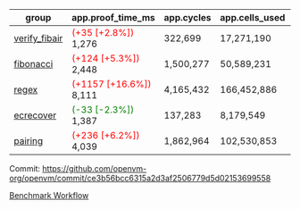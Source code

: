 | group | app.proof_time_ms | app.cycles | app.cells_used | leaf.proof_time_ms | leaf.cycles | leaf.cells_used |
| -- | -- | -- | -- | -- | -- | -- |
| [verify_fibair](https://github.com/openvm-org/openvm/blob/benchmark-results/benchmarks-pr/1879/verify_fibair-ce3b56bcc6315a2d3af2506779d5d02153699558.md) |<span style='color: red'>(+35 [+2.8%])</span> 1,276 |  322,699 |  17,271,190 |- | - | - |
| [fibonacci](https://github.com/openvm-org/openvm/blob/benchmark-results/benchmarks-pr/1879/fibonacci-ce3b56bcc6315a2d3af2506779d5d02153699558.md) |<span style='color: red'>(+124 [+5.3%])</span> 2,448 |  1,500,277 |  50,589,231 |- | - | - |
| [regex](https://github.com/openvm-org/openvm/blob/benchmark-results/benchmarks-pr/1879/regex-ce3b56bcc6315a2d3af2506779d5d02153699558.md) |<span style='color: red'>(+1157 [+16.6%])</span> 8,111 |  4,165,432 |  166,452,886 |- | - | - |
| [ecrecover](https://github.com/openvm-org/openvm/blob/benchmark-results/benchmarks-pr/1879/ecrecover-ce3b56bcc6315a2d3af2506779d5d02153699558.md) |<span style='color: green'>(-33 [-2.3%])</span> 1,387 |  137,283 |  8,179,549 |- | - | - |
| [pairing](https://github.com/openvm-org/openvm/blob/benchmark-results/benchmarks-pr/1879/pairing-ce3b56bcc6315a2d3af2506779d5d02153699558.md) |<span style='color: red'>(+236 [+6.2%])</span> 4,039 |  1,862,964 |  102,530,853 |- | - | - |


Commit: https://github.com/openvm-org/openvm/commit/ce3b56bcc6315a2d3af2506779d5d02153699558

[Benchmark Workflow](https://github.com/openvm-org/openvm/actions/runs/16332941727)
